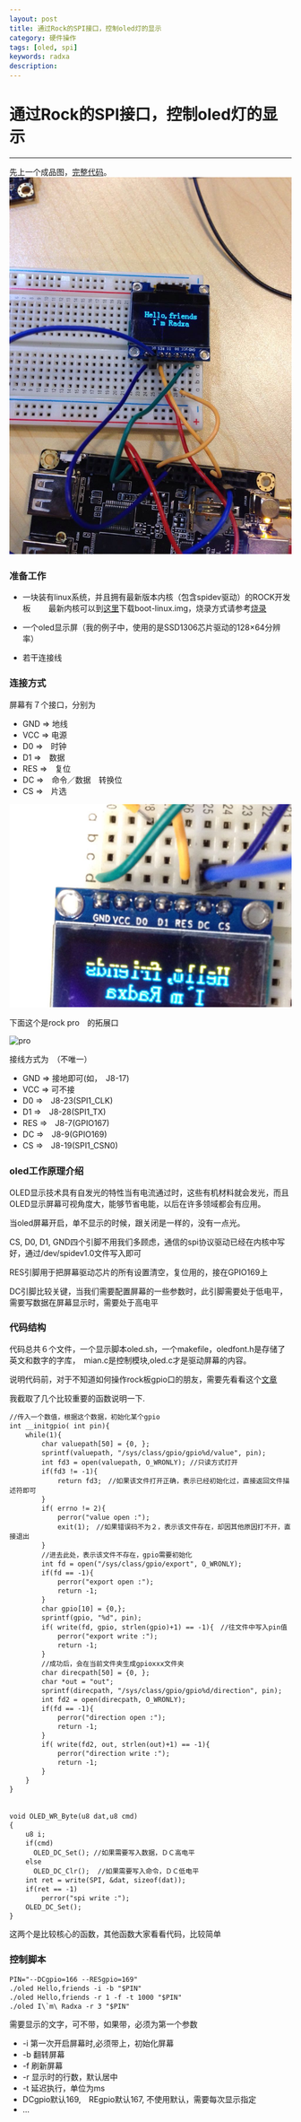 ```yaml
---
layout: post
title: 通过Rock的SPI接口，控制oled灯的显示  
category: 硬件操作
tags: [oled, spi]
keywords: radxa
description: 
---
```



# 通过Rock的SPI接口，控制oled灯的显示    
----------

先上一个成品图，[完整代码](/public/codes/oled.tar.gz)。 
![img](/public/img/spi_oled.jpg)

### 准备工作  

* 一块装有linux系统，并且拥有最新版本内核（包含spidev驱动）的ROCK开发板　　
    最新内核可以到[这里](http://build.radxa.com/)下载boot-linux.img，烧录方式请参考[烧录](/2014/12/28/Flash-image-to-nand-linux.html)

* 一个oled显示屏（我的例子中，使用的是SSD1306芯片驱动的128×64分辨率）　　

* 若干连接线



### 连接方式  

屏幕有７个接口，分别为  

+ GND => 地线  
+ VCC => 电源　　
+ D0  =>　时钟　　
+ D1  =>　数据　　
+ RES =>　复位　　
+ DC  =>　命令／数据　转换位　　
+ CS  =>　片选　 

![pin](/public/img/oled.jpg)
    
下面这个是rock pro　的拓展口　

![pro](http://radxa.com/mw/images/f/fb/Extension_header_funcb.png)

接线方式为　（不唯一）

+ GND => 接地即可(如，　J8-17)  
+ VCC => 可不接  
+ D0  =>　J8-23(SPI1_CLK)  
+ D1  =>　J8-28(SPI1_TX)　  
+ RES =>　J8-7(GPIO167)　　 
+ DC  =>　J8-9(GPIO169)　　
+ CS  =>　J8-19(SPI1_CSN0)  
    
### oled工作原理介绍   

OLED显示技术具有自发光的特性当有电流通过时，这些有机材料就会发光，而且OLED显示屏幕可视角度大，能够节省电能，以后在许多领域都会有应用。

当oled屏幕开启，单不显示的时候，跟关闭是一样的，没有一点光。

CS, D0, D1, GND四个引脚不用我们多顾虑，通信的spi协议驱动已经在内核中写好，通过/dev/spidev1.0文件写入即可

RES引脚用于把屏幕驱动芯片的所有设置清空，复位用的，接在GPIO169上

DC引脚比较关键，当我们需要配置屏幕的一些参数时，此引脚需要处于低电平，需要写数据在屏幕显示时，需要处于高电平



### 代码结构   

代码总共６个文件，一个显示脚本oled.sh，一个makefile，oledfont.h是存储了英文和数字的字库，　mian.c是控制模块,oled.c才是驱动屏幕的内容。

说明代码前，对于不知道如何操作rock板gpio口的朋友，需要先看看这个[文章](/2015/01/06/control-led-with-gpio.html)

我截取了几个比较重要的函数说明一下.


    //传入一个数值，根据这个数据，初始化某个gpio
    int __initgpio( int pin){  
        while(1){
            char valuepath[50] = {0, };
            sprintf(valuepath, "/sys/class/gpio/gpio%d/value", pin);
            int fd3 = open(valuepath, O_WRONLY); //只读方式打开
            if(fd3 != -1){
                return fd3;　//如果该文件打开正确，表示已经初始化过，直接返回文件描述符即可
            }
            if( errno != 2){
                perror("value open :");
                exit(1);　//如果错误码不为２，表示该文件存在，却因其他原因打不开，直接退出
            }
            //进去此处，表示该文件不存在，gpio需要初始化
            int fd = open("/sys/class/gpio/export", O_WRONLY);
            if(fd == -1){
                perror("export open :");
                return -1;
            }
            char gpio[10] = {0,};
            sprintf(gpio, "%d", pin);
            if( write(fd, gpio, strlen(gpio)+1) == -1){　//往文件中写入pin值
                perror("export write :");
                return -1;
            }
            //成功后，会在当前文件夹生成gpioxxx文件夹
            char direcpath[50] = {0, };
            char *out = "out";
            sprintf(direcpath, "/sys/class/gpio/gpio%d/direction", pin);
            int fd2 = open(direcpath, O_WRONLY);
            if(fd == -1){
                perror("direction open :");
                return -1;
            }
            if( write(fd2, out, strlen(out)+1) == -1){
                perror("direction write :");
                return -1;
            }
        }
    }


    void OLED_WR_Byte(u8 dat,u8 cmd)
    {   
        u8 i;             
        if(cmd)
          OLED_DC_Set(); //如果需要写入数据，ＤＣ高电平
        else 
          OLED_DC_Clr();  //如果需要写入命令，ＤＣ低电平     
        int ret = write(SPI, &dat, sizeof(dat));
        if(ret == -1)
            perror("spi write :");
        OLED_DC_Set(); 
    }

这两个是比较核心的函数，其他函数大家看看代码，比较简单  


### 控制脚本   

    PIN="--DCgpio=166 --RESgpio=169"
    ./oled Hello,friends -i -b "$PIN"
    ./oled Hello,friends -r 1 -f -t 1000 "$PIN" 
    ./oled I\`m\ Radxa -r 3 "$PIN"

需要显示的文字，可不带，如果带，必须为第一个参数  

* -i 第一次开启屏幕时,必须带上，初始化屏幕  
* -b 翻转屏幕  
* -f 刷新屏幕  
* -r 显示时的行数，默认居中  
* -t 延迟执行，单位为ms  
* DCgpio默认169,　REgpio默认167, 不使用默认，需要每次显示指定  
* ...